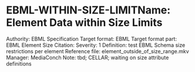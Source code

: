 # EBML-WITHIN-SIZE-LIMITName: Element Data within Size Limits
Authority: EBML Specification
Target format: EBML
Target format part: EBML Element Size
Citation: 
Severity: 1
Definition: test EBML Schema size restrictions per element
Reference file: element_outside_of_size_range.mkv
Manager: MediaConch
Note: tbd; CELLAR; waiting on size attribute definitions
